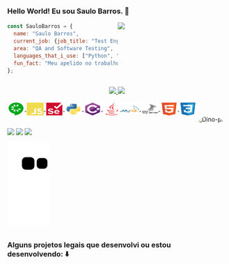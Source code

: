### Hello World! Eu sou Saulo Barros. 👋

<img align="right" width="250" src="https://qatestingxperts.weebly.com/uploads/1/2/0/7/120765765/published/giphy.gif?1532528707" />

```JavaScript
const SauloBarros = {
  name: "Saulo Barros",
  current_job: {job_title: "Test Engineer", company: "Projeto CIn/Samsung" },
  area: "QA and Software Testing",
  languages_that_i_use: ["Python", "JavaScript", "Java", "C#", "PHP"],
  fun_fact: "Meu apelido no trabalho era 'Buguinho'"
};
```

##

<div align="center">
  <a href="https://github.com/dinosaulo">
  <img height="180em" src="https://github-readme-stats.vercel.app/api?username=DinoSaulo&show_icons=true&theme=dracula&include_all_commits=true&count_private=true"/>
  <img height="180em" src="https://github-readme-stats.vercel.app/api/top-langs/?username=DinoSaulo&layout=compact&langs_count=7&theme=dracula"/>
</div>
  
<div style="display: inline_block"><br>
  <img align="center" alt="Dino-Cucumber" height="30" width="40" src="https://raw.githubusercontent.com/devicons/devicon/master/icons/cucumber/cucumber-plain.svg">
  <img align="center" alt="Dino-Js" height="30" width="40" src="https://raw.githubusercontent.com/devicons/devicon/master/icons/javascript/javascript-plain.svg">
  <img align="center" alt="Dino-Selenium" height="30" width="40" src="https://raw.githubusercontent.com/devicons/devicon/master/icons/selenium/selenium-original.svg">
  <img align="center" alt="Dino-Python" height="30" width="40" src="https://raw.githubusercontent.com/devicons/devicon/master/icons/python/python-original.svg">
  <img align="center" alt="Dino-Csharp" height="30" width="40" src="https://raw.githubusercontent.com/devicons/devicon/master/icons/csharp/csharp-original.svg">
  <img align="center" alt="Dino-Java" height="30" width="40" src="https://raw.githubusercontent.com/devicons/devicon/master/icons/java/java-plain.svg">
  <img align="center" alt="Dino-SQL" height="30" width="40" src="https://raw.githubusercontent.com/devicons/devicon/master/icons/mysql/mysql-original-wordmark.svg">
  <img align="center" alt="Dino-sqlServer" height="30" width="40" src="https://raw.githubusercontent.com/devicons/devicon/master/icons/microsoftsqlserver/microsoftsqlserver-plain-wordmark.svg">
  <img align="center" alt="Dino-HTML" height="30" width="40" src="https://raw.githubusercontent.com/devicons/devicon/master/icons/html5/html5-original.svg">
  <img align="center" alt="Dino-CSS" height="30" width="40" src="https://raw.githubusercontent.com/devicons/devicon/master/icons/css3/css3-original.svg">

  <img align="right" alt="Dino-pic" height="150" style="border-radius:50px;" src="https://media-exp1.licdn.com/dms/image/C4D03AQGyC1cDK6pxww/profile-displayphoto-shrink_200_200/0/1598806804439?e=1659571200&v=beta&t=akK3nt3BaWAk0FfhaoJG-x7hWWHT-SMnHCaqdELkjok">
</div>
  
  
  ##
 
<div> 
  <a href="https://instagram.com/din0saulo" target="_blank"><img src="https://img.shields.io/badge/-Instagram-%23E4405F?style=for-the-badge&logo=instagram&logoColor=white" target="_blank"></a>
  <a href = "mailto:saulbpt@gmail.com"><img src="https://img.shields.io/badge/-Gmail-%23333?style=for-the-badge&logo=gmail&logoColor=white" target="_blank"></a>
  <a href="https://www.linkedin.com/in/saulo--barros/" target="_blank"><img src="https://img.shields.io/badge/-LinkedIn-%230077B5?style=for-the-badge&logo=linkedin&logoColor=white" target="_blank"></a> 
 
  ![Snake animation](https://github.com/dinosaulo/dinosaulo/blob/output/github-contribution-grid-snake.svg)
 
</div>
 
   ##
  
 ### Alguns projetos legais que desenvolvi ou estou desenvolvendo: ⬇️
